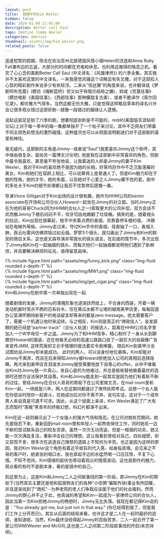 ```yaml
---
layout: post
title:  我眼中的Kim Wexler
hidden: false
date: 2024-01-09 21:01:00
description: Better call Saul
tags: Emotion Jimmy Wexler
categories: Emotion
thumbnail: assets/img/kim_wexler.png
related_posts: false
---
```

适逢短暂的假期，除去在佐治亚州北部德国风情小镇Helen的流连和Anna Ruby Fall瀑布边的忘返，大部分的时间都在充电和休息。也利用这难得的喘息之机，看完了心心念的美剧Better Call Saul (中文译名：《风骚律师》) 的六季全集。其实我并不太喜欢这里的中文译名，一来我感觉风骚这个词略显有失文雅，对于这部扣人心弦的精彩剧作来说多少有些轻浮。二来从“信达雅”的角度来说，也许翻译成《梦断阿布克基》(模仿《魂断蓝桥》但又似乎有暗示结局之嫌)，抑或《克基往事》（模仿电影《美国往事》，《西部往事》那种朦胧复古美），或者干脆译作《索尔回忆录》，都优雅大气得多。当然这都无伤大雅，只是觉得这样略显草率的译名兴许会让很多观众错过这部好剧--就像一段错过的姻缘让人遗憾。

说起这部足足拍了六季的剧，想要彻底剖析是不可能的，reddit(美国版天涯贴吧论坛)上对于每一季中的每一集都单独开了一个帖子来讨论，其中不乏网友们带着不同主观色彩想法的激烈碰撞，这种盛况也可以从侧面说明剧迷们对于这部剧的喜爱和神往。

毫无疑问，这部剧的主角是Jimmy--或者说“Saul”(我更喜欢Jimmy这个称呼，其中缘由很复杂，留给另一篇博文讨论吧), 他是我在这部剧中非常喜欢的角色，但剧中最令我喜欢，甚至毫不夸张地说，让我着迷的人却是Jimmy的妻子Kim Wexler。我对于Kim的喜欢绝不是因为她的长相，好莱坞巨作中不乏沉鱼落雁的美女，Kim和她们在容颜上相比，可以说算得上是普通人了。但是Kim魅力却在于她的性格，她的才华，她的多面，以及她对于心爱之人Jimmy藏不住的爱。剧中的多处关于Kim的细节处理都让我忍不住暂停后感慨一番。

导演Vince Gilligan对于Kim出场的设计很有趣，她作为HHM公司的senior associate在开场和公司合伙人Howard一起坐在Jimmy的对立面。当时Jimmy正在为他的哥哥Chuck(同为HHM的合伙人之一)索取更大的公司补偿，双方会谈不欢而散Jimmy下楼后闷闷不平，咬牙切齿地踢翻了垃圾桶。搞笑的是，随着镜头的拉远，Kim出现在银幕前，她手中夹着点燃的香烟，背靠着停车楼的墙， 冷静站在电梯外等候。Jimmy走过来，夺过Kim手中的香烟，径直抽了一口，香烟入肺，吞云吐雾间仿佛烦恼过如云烟。寥寥3个镜头，就勾画出了Jimmy和Kim的默契的情侣关系，这也是文森导演非常擅长的镜头语言。在后面的情节中，多次出现了Jimmy和Kim在一起抽烟的镜头，而每次他们一起抽烟都说明他们遇到了新麻烦，并且要解决麻烦的征兆，值得留意品味。
<div class="row mt-3">
    <div class="col-sm mt-3 mt-md-0">
        {% include figure.html path="assets/img/funny_kick.png" class="img-fluid rounded z-depth-1" %}
    </div>
    <div class="col-sm mt-3 mt-md-0">
        {% include figure.html path="assets/img/MW1.png" class="img-fluid rounded z-depth-1" %}
    </div>
    <div class="col-sm mt-3 mt-md-0">
        {% include figure.html path="assets/img/get_cigar.png" class="img-fluid rounded z-depth-1" %}
    </div> 
</div>
<div class="caption">
    Kim和Jimmy在剧中第一次单独出现在一起.
</div>

随着剧情的发展，Jimmy的落魄形象也逐渐跃然纸上，不合身的西装，开着一辆发动机都时常点不燃的日系铃木，住在黄瓜水都不让喝的越南美甲店里，每每回道办公室满怀期待新客户的电话留言却等来的都是zero message。他太需要客户了，需要一个机遇让他时来运转。与之相反，Kim则是真正的“律政佳人”，金发碧眼的她已经是“partner track”（合伙人轨道）的候选人，距离在HHM公司名字里加入一个W字母仅一步之遥。Jimmy为了和HHM竞争，精心制作了一身从头到脚模仿Howard的服装，还在他每天必经的高速公路路口挂了一副巨大的自画像广告来宣传JMM, 这样荒唐却又合乎情理的做法着实令我捧腹。 随后Kim到美甲沙龙试图劝说Jimmy却未能成功。 此时的两人，可以说身份地位悬殊，Kim却能对Jimmy不离弃，而且在后来得知Jimmy被Howard拒绝加入公司的真相后选择隐瞒，再次来到美甲店含泪请求Jimmy接受需要他放下自尊心的offer。从中不难看出Kim对Jimmy是一片真心，发自心底的为他难过，并总是偷偷替他做着最优的选择时还想方设法保护其自尊。Kim和Jimmy能走到一起其实是因为他们有着斩不断的过往。曾经Jimmy在合伙人哥哥的帮助下在公司里做文员，在mail room里和Kim一起，一待就是六年，两人在这期间都通过了律师执照考试。设想一个女人能在你低谷时陪你一起奋斗，在她成功后对你不离不弃，说句实话，这对于一个成年男人来说真是可遇不可求。因此，从这个层面上来讲，Kim Wexler满足了广大有志而暂时“落魄”男青年的终极幻想，科幻片都演不出来。

Kim在这一段则展示出了一个女强人的强大气场和隐忍。在公司对她处罚期间，她先是隐忍下来，重新回到mail room里和年轻人一起熬夜保住工作，同时她另一边不断的尝试联系自己的校友资源，虽然一次次无功而返，但是一根烟的功夫，她又能一次次满血复活，重新冲击自己的理想。这让我看到曾经对自己，四处碰壁，却又契而不舍，很多次在追逐自己理想的道路上不知何为辛苦。也正是因为这样的原因，我对Kim Wexler这个角色有着近乎疯狂的代入感，如身临其境。会见来之不易的客户时，她紧张的咽口水，我也拿起手边的水猛然喝一口压压惊，平复下心情。不知不觉间，Kim情绪的起伏也带动着观众的情感波动。这也是剧作的魅力，观众看的有时不是剧本身，看的是镜中的自己。


到这里为止，这是Kim和Jimmy二人之间故事线的第一阶段，即Jimmy在Kim的帮助下(当然其实主要还是他和狐朋狗友们的各种“小伎俩”骗取外快)事业有所回暖，并且逐渐找到了“商机”--为养老院的老人们争取应该属于他们的社会福利。然而Jimmy的野心并不止于此，他真诚的希望和Kim一起成为一家律师公司的合伙人，因此当第一次Kim拒绝Jimmy的畅想时，Jimmy无比失落。我现在都记得Kim说的是："You already got me, but just not in that way." (你已经得到我了，但是我们工作上分开而已)。其实从后面的结局来看，也许这才是二人在一起时最好的选择，谁知道呢。当然，Kim最终没经得起Jimmy的百般苦求，二人一起合开了第一家公司WM(Wexler and McGill),这也是二人之间第二阶段故事线的开启(未完待续)。



